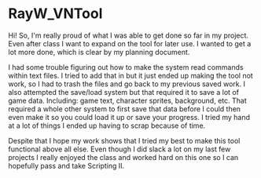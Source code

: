 # RayW_VNTool
Hi! So, I'm really proud of what I was able to get done so far in my project. Even after class I want to expand on the tool for later use. 
I wanted to get a lot more done, which is clear by my planning document. 

I had some trouble figuring out how to make the system read commands within text files. 
I tried to add that in but it just ended up making the tool not work, so I had to trash the files and go back to my previous saved work. 
I also attempted the save/load system but that required it to save a lot of game data. Including: game text, character sprites, background, etc. 
That required a whole other system to first save that data before I could then even make it so you could load it up or save your progress. 
I tried my hand at a lot of things I ended up having to scrap because of time. 

Despite that I hope my work shows that I tried my best to make this tool functional above all else. 
Even though I did slack a lot on my last few projects I really enjoyed the class and worked hard on this one so I can hopefully pass and take Scripting II. 
